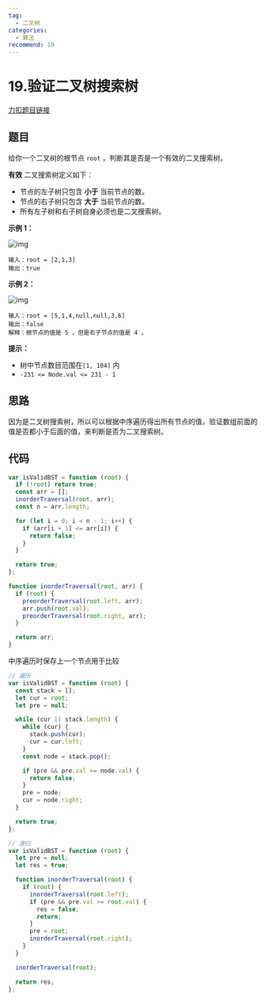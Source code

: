 ```yaml
---
tag:
  - 二叉树
categories:
  - 算法
recommend: 19
---
```


# 19.验证二叉树搜索树

[力扣题目链接](https://leetcode.cn/problems/validate-binary-search-tree/)

## 题目

给你一个二叉树的根节点 `root` ，判断其是否是一个有效的二叉搜索树。

**有效** 二叉搜索树定义如下：

- 节点的左子树只包含 **小于** 当前节点的数。
- 节点的右子树只包含 **大于** 当前节点的数。
- 所有左子树和右子树自身必须也是二叉搜索树。

**示例 1：**

![img](https://assets.leetcode.com/uploads/2020/12/01/tree1.jpg)

```
输入：root = [2,1,3]
输出：true
```

**示例 2：**

![img](https://assets.leetcode.com/uploads/2020/12/01/tree2.jpg)

```
输入：root = [5,1,4,null,null,3,6]
输出：false
解释：根节点的值是 5 ，但是右子节点的值是 4 。
```

**提示：**

- 树中节点数目范围在`[1, 104]` 内
- `-231 <= Node.val <= 231 - 1`

## 思路

因为是二叉树搜索树，所以可以根据中序遍历得出所有节点的值，验证数组前面的值是否都小于后面的值，来判断是否为二叉搜索树。

## 代码

```js
var isValidBST = function (root) {
  if (!root) return true;
  const arr = [];
  inorderTraversal(root, arr);
  const n = arr.length;

  for (let i = 0; i < n - 1; i++) {
    if (arr[i + 1] <= arr[i]) {
      return false;
    }
  }

  return true;
};

function inorderTraversal(root, arr) {
  if (root) {
    preorderTraversal(root.left, arr);
    arr.push(root.val);
    preorderTraversal(root.right, arr);
  }

  return arr;
}
```

中序遍历时保存上一个节点用于比较

```js
// 遍历
var isValidBST = function (root) {
  const stack = [];
  let cur = root;
  let pre = null;

  while (cur || stack.length) {
    while (cur) {
      stack.push(cur);
      cur = cur.left;
    }
    const node = stack.pop();

    if (pre && pre.val >= node.val) {
      return false;
    }
    pre = node;
    cur = node.right;
  }

  return true;
};

// 递归
var isValidBST = function (root) {
  let pre = null;
  let res = true;

  function inorderTraversal(root) {
    if (root) {
      inorderTraversal(root.left);
      if (pre && pre.val >= root.val) {
        res = false;
        return;
      }
      pre = root;
      inorderTraversal(root.right);
    }
  }

  inorderTraversal(root);

  return res;
};
```
